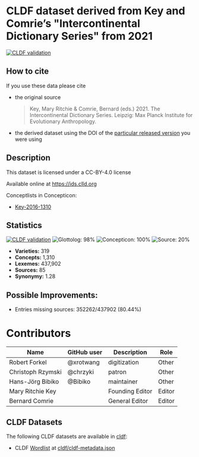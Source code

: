 # CLDF dataset derived from Key and Comrie’s "Intercontinental Dictionary Series" from 2021

[![CLDF validation](https://github.com/intercontinental-dictionary-series/ids/workflows/CLDF-validation/badge.svg)](https://github.com/intercontinental-dictionary-series/ids/actions?query=workflow%3ACLDF-validation)

## How to cite

If you use these data please cite
- the original source
  > Key, Mary Ritchie & Comrie, Bernard (eds.) 2021. The Intercontinental Dictionary Series. Leipzig: Max Planck Institute for Evolutionary Anthropology.
- the derived dataset using the DOI of the [particular released version](../../releases/) you were using

## Description


This dataset is licensed under a CC-BY-4.0 license

Available online at https://ids.clld.org


Conceptlists in Concepticon:
- [Key-2016-1310](https://concepticon.clld.org/contributions/Key-2016-1310)
## Statistics


[![CLDF validation](https://github.com/intercontinental-dictionary-series/ids/workflows/CLDF-validation/badge.svg)](https://github.com/intercontinental-dictionary-series/ids/actions?query=workflow%3ACLDF-validation)
![Glottolog: 98%](https://img.shields.io/badge/Glottolog-98%25-green.svg "Glottolog: 98%")
![Concepticon: 100%](https://img.shields.io/badge/Concepticon-100%25-brightgreen.svg "Concepticon: 100%")
![Source: 20%](https://img.shields.io/badge/Source-20%25-red.svg "Source: 20%")

- **Varieties:** 319
- **Concepts:** 1,310
- **Lexemes:** 437,902
- **Sources:** 85
- **Synonymy:** 1.28

## Possible Improvements:



- Entries missing sources: 352262/437902 (80.44%)

# Contributors

Name               | GitHub user  | Description                          | Role
---                | ---          | ---                                  | ---
Robert Forkel | @xrotwang   | digitization        | Other
Christoph Rzymski        | @chrzyki       | patron     | Other
Hans-Jörg Bibiko         | @Bibiko       | maintainer     | Other
Mary Ritchie Key | | Founding Editor | Editor
Bernard Comrie | | General Editor | Editor




## CLDF Datasets

The following CLDF datasets are available in [cldf](cldf):

- CLDF [Wordlist](https://github.com/cldf/cldf/tree/master/modules/Wordlist) at [cldf/cldf-metadata.json](cldf/cldf-metadata.json)
